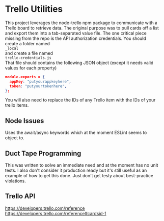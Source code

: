 # Trello Utilities

This project leverages the node-trello npm package to communicate with a Trello board to retrieve data. The original purpose was to pull cards off a list and export them into a tab-separated value file. The one critical piece missing from the repo is the API authorization credentials. You should create a folder named  
`_local`  
and create a file named  
`trello-credentials.js`  
That file should contains the following JSON object (except it needs valid values for each property)

```json
module.exports = {
  appKey: "putyourappkeyhere",
  token: "putyourtokenhere",
};
```

You will also need to replace the IDs of any Trello item with the IDs of your trello items.

## Node Issues

Uses the await/async keywords which at the moment ESLint seems to object to.  

## Duct Tape Programming

This was written to solve an immediate need and at the moment has no unit tests. I also don't consider it production ready but it's still useful as an example of how to get this done. Just don't get testy about best-practice violations.  

## Trello API

https://developers.trello.com/reference
https://developers.trello.com/reference#cardsid-1